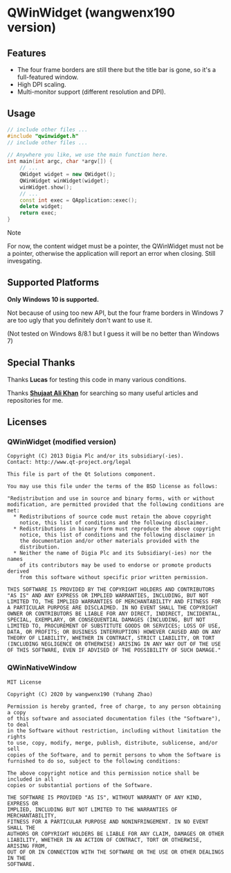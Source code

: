 # QWinWidget (wangwenx190 version)

## Features

- The four frame borders are still there but the title bar is gone, so it's a full-featured window.
- High DPI scaling.
- Multi-monitor support (different resolution and DPI).

## Usage

```cpp
// include other files ...
#include "qwinwidget.h"
// include other files ...

// Anywhere you like, we use the main function here.
int main(int argc, char *argv[]) {
    // ...
    QWidget widget = new QWidget();
    QWinWidget winWidget(widget);
    winWidget.show();
    // ...
    const int exec = QApplication::exec();
    delete widget;
    return exec;
}
```

Note

For now, the content widget must be a pointer, the QWinWidget must not be a pointer, otherwise the application will report an error when closing. Still invesgating.

## Supported Platforms

**Only Windows 10 is supported.**

Not because of using too new API, but the four frame borders in Windows 7 are too ugly that you definitely don't want to use it.

(Not tested on Windows 8/8.1 but I guess it will be no better than Windows 7)

## Special Thanks

Thanks **Lucas** for testing this code in many various conditions.

Thanks [**Shujaat Ali Khan**](https://github.com/shujaatak) for searching so many useful articles and repositories for me.

## Licenses

### QWinWidget (modified version)

```text
Copyright (C) 2013 Digia Plc and/or its subsidiary(-ies).
Contact: http://www.qt-project.org/legal

This file is part of the Qt Solutions component.

You may use this file under the terms of the BSD license as follows:

"Redistribution and use in source and binary forms, with or without
modification, are permitted provided that the following conditions are
met:
  * Redistributions of source code must retain the above copyright
    notice, this list of conditions and the following disclaimer.
  * Redistributions in binary form must reproduce the above copyright
    notice, this list of conditions and the following disclaimer in
    the documentation and/or other materials provided with the
    distribution.
  * Neither the name of Digia Plc and its Subsidiary(-ies) nor the names
    of its contributors may be used to endorse or promote products derived
    from this software without specific prior written permission.

THIS SOFTWARE IS PROVIDED BY THE COPYRIGHT HOLDERS AND CONTRIBUTORS
"AS IS" AND ANY EXPRESS OR IMPLIED WARRANTIES, INCLUDING, BUT NOT
LIMITED TO, THE IMPLIED WARRANTIES OF MERCHANTABILITY AND FITNESS FOR
A PARTICULAR PURPOSE ARE DISCLAIMED. IN NO EVENT SHALL THE COPYRIGHT
OWNER OR CONTRIBUTORS BE LIABLE FOR ANY DIRECT, INDIRECT, INCIDENTAL,
SPECIAL, EXEMPLARY, OR CONSEQUENTIAL DAMAGES (INCLUDING, BUT NOT
LIMITED TO, PROCUREMENT OF SUBSTITUTE GOODS OR SERVICES; LOSS OF USE,
DATA, OR PROFITS; OR BUSINESS INTERRUPTION) HOWEVER CAUSED AND ON ANY
THEORY OF LIABILITY, WHETHER IN CONTRACT, STRICT LIABILITY, OR TORT
(INCLUDING NEGLIGENCE OR OTHERWISE) ARISING IN ANY WAY OUT OF THE USE
OF THIS SOFTWARE, EVEN IF ADVISED OF THE POSSIBILITY OF SUCH DAMAGE."
```

### QWinNativeWindow

```text
MIT License

Copyright (C) 2020 by wangwenx190 (Yuhang Zhao)

Permission is hereby granted, free of charge, to any person obtaining a copy
of this software and associated documentation files (the "Software"), to deal
in the Software without restriction, including without limitation the rights
to use, copy, modify, merge, publish, distribute, sublicense, and/or sell
copies of the Software, and to permit persons to whom the Software is
furnished to do so, subject to the following conditions:

The above copyright notice and this permission notice shall be included in all
copies or substantial portions of the Software.

THE SOFTWARE IS PROVIDED "AS IS", WITHOUT WARRANTY OF ANY KIND, EXPRESS OR
IMPLIED, INCLUDING BUT NOT LIMITED TO THE WARRANTIES OF MERCHANTABILITY,
FITNESS FOR A PARTICULAR PURPOSE AND NONINFRINGEMENT. IN NO EVENT SHALL THE
AUTHORS OR COPYRIGHT HOLDERS BE LIABLE FOR ANY CLAIM, DAMAGES OR OTHER
LIABILITY, WHETHER IN AN ACTION OF CONTRACT, TORT OR OTHERWISE, ARISING FROM,
OUT OF OR IN CONNECTION WITH THE SOFTWARE OR THE USE OR OTHER DEALINGS IN THE
SOFTWARE.
```
